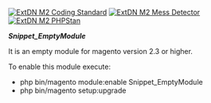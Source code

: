 [![ExtDN M2 Coding Standard](https://github.com/eugene-petrov/magento2-empty-module/actions/workflows/coding-standard.yml/badge.svg?branch=main)](https://github.com/eugene-petrov/magento2-empty-module/actions/workflows/coding-standard.yml)
[![ExtDN M2 Mess Detector](https://github.com/eugene-petrov/magento2-empty-module/actions/workflows/mess-detector.yml/badge.svg?branch=main)](https://github.com/eugene-petrov/magento2-empty-module/actions/workflows/mess-detector.yml)
[![ExtDN M2 PHPStan](https://github.com/eugene-petrov/magento2-empty-module/actions/workflows/phpstan.yml/badge.svg?branch=main)](https://github.com/eugene-petrov/magento2-empty-module/actions/workflows/phpstan.yml)

***Snippet_EmptyModule***

It is an empty module for magento version 2.3 or higher.

To enable this module execute:
- php bin/magento module:enable Snippet_EmptyModule
- php bin/magento setup:upgrade
